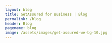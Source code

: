 ```yaml
---
layout: blog
title: GetAssured for Business | Blog
permalink: /blog
header: Blog
pagename: blog
image: /assets/images/get-assured-we-bg-10.jpg
---
```

